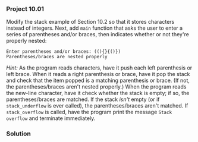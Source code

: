 ### Project 10.01
Modify the stack example of Section 10.2 so that it stores characters instead of integers. Next, add `main` function that asks the user to enter a series of parentheses and/or braces, then indicates whether or not they're properly nested:
```
Enter parentheses and/or braces: ((){}{()})
Parentheses/braces are nested properly
```
*Hint:* As the program reads characters, have it push each left parenthesis or left brace. When it reads a right parenthesis or brace, have it pop the stack and check that the item popped is a matching parenthesis or brace. (If not, the parentheses/braces aren't nested properly.) When the program reads the new-line character, have it check whether the stack is empty; if so, the parentheses/braces are matched. If the stack *isn't* empty (or if `stack_underflow` is ever called), the parentheses/braces aren't matched. If `stack_overflow` is called, have the program print the message `Stack overflow` and terminate immediately.
### Solution

